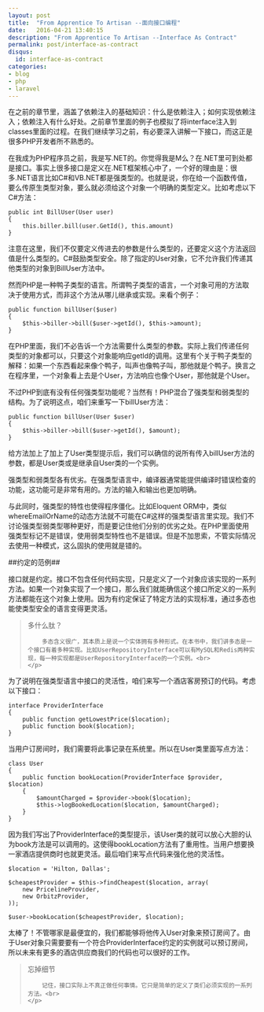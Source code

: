 ```yaml
---
layout: post
title:  "From Apprentice To Artisan --面向接口编程"
date:   2016-04-21 13:40:15
description: "From Apprentice To Artisan --Interface As Contract"
permalink: post/interface-as-contract
disqus:
  id: interface-as-contract
categories:
- blog
- php
- laravel
---
```


在之前的章节里，涵盖了依赖注入的基础知识：什么是依赖注入；如何实现依赖注入；依赖注入有什么好处。之前章节里面的例子也模拟了将interface注入到classes里面的过程。在我们继续学习之前，有必要深入讲解一下接口，而这正是很多PHP开发者所不熟悉的。<br>

在我成为PHP程序员之前，我是写.NET的。你觉得我是M么？在.NET里可到处都是接口。事实上很多接口是定义在.NET框架核心中了，一个好的理由是：很多.NET语言比如C#和VB.NET都是强类型的。也就是说，你在给一个函数传值，要么传原生类型对象，要么就必须给这个对象一个明确的类型定义。比如考虑以下C#方法：<br>

```
public int BillUser(User user)
{
    this.biller.bill(user.GetId(), this.amount)
}
```

注意在这里，我们不仅要定义传进去的参数是什么类型的，还要定义这个方法返回值是什么类型的。C#鼓励类型安全。除了指定的User对象，它不允许我们传递其他类型的对象到BillUser方法中。<br>

然而PHP是一种鸭子类型的语言。所谓鸭子类型的语言，一个对象可用的方法取决于使用方式，而非这个方法从哪儿继承或实现。来看个例子：<br>

```
public function billUser($user)
{
    $this->biller->bill($user->getId(), $this->amount);
}
```

在PHP里面，我们不必告诉一个方法需要什么类型的参数。实际上我们传递任何类型的对象都可以，只要这个对象能响应getId的调用。这里有个关于鸭子类型的解释：如果一个东西看起来像个鸭子，叫声也像鸭子叫，那他就是个鸭子。换言之在程序里，一个对象看上去是个User，方法响应也像个User，那他就是个User。<br>

不过PHP到底有没有任何强类型功能呢？当然有！PHP混合了强类型和弱类型的结构。为了说明这点，咱们来重写一下billUser方法：<br>

```
public function billUser(User $user)
{
    $this->biller->bill($user->getId(), $amount);
}
```

给方法加上了加上了User类型提示后，我们可以确信的说所有传入billUser方法的参数，都是User类或是继承自User类的一个实例。<br>

强类型和弱类型各有优劣。在强类型语言中，编译器通常能提供编译时错误检查的功能，这功能可是非常有用的。方法的输入和输出也更加明确。<br>

与此同时，强类型的特性也使得程序僵化。比如Eloquent ORM中，类似whereEmailOrName的动态方法就不可能在C#这样的强类型语言里实现。我们不讨论强类型弱类型哪种更好，而是要记住他们分别的优劣之处。在PHP里面使用强类型标记不是错误，使用弱类型特性也不是错误。但是不加思索，不管实际情况去使用一种模式，这么固执的使用就是错的。<br>

##约定的范例##

接口就是约定。接口不包含任何代码实现，只是定义了一个对象应该实现的一系列方法。如果一个对象实现了一个接口，那么我们就能确信这个接口所定义的一系列方法都能在这个对象上使用。因为有约定保证了特定方法的实现标准，通过多态也能使类型安全的语言变得更灵活。<br>

<blockquote>
	<p>
		多什么肽？<br>

		多态含义很广，其本质上是说一个实体拥有多种形式。在本书中，我们讲多态是一个接口有着多种实现。比如UserRepositoryInterface可以有MySQL和Redis两种实现，每一种实现都是UserRepositoryInterface的一个实例。<br>
	</p>
</blockquote>

为了说明在强类型语言中接口的灵活性，咱们来写一个酒店客房预订的代码。考虑以下接口：<br>

```
interface ProviderInterface
{
    public function getLowestPrice($location);
    public function book($location);
}
```

当用户订房间时，我们需要将此事记录在系统里。所以在User类里面写点方法：<br>

```
class User
{
    public function bookLocation(ProviderInterface $provider, $location)
    {
        $amountCharged = $provider->book($location);
        $this->logBookedLocation($location, $amountCharged);
    }
}
```

因为我们写出了ProviderInterface的类型提示，该User类的就可以放心大胆的认为book方法是可以调用的。这使得bookLocation方法有了重用性。当用户想要换一家酒店提供商时也就更灵活。最后咱们来写点代码来强化他的灵活性。<br>

```
$location = 'Hilton, Dallas';

$cheapestProvider = $this->findCheapest($location, array(
    new PricelineProvider,
    new OrbitzProvider,
));

$user->bookLocation($cheapestProvider, $location);
```

太棒了！不管哪家是最便宜的，我们都能够将他传入User对象来预订房间了。由于User对象只需要要有一个符合ProviderInterface约定的实例就可以预订房间，所以未来有更多的酒店供应商我们的代码也可以很好的工作。<br>

<blockquote>
	<p>
		忘掉细节<br>

		记住，接口实际上不真正做任何事情。它只是简单的定义了类们必须实现的一系列方法。<br>
	</p>
</blockquote>